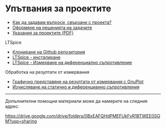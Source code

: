 # Упътвания за проектите

* [Как да задавам въпроси, свързани с проекта?](comments.md)
* [Оформяне на решенията на задачите](zadachi.md)
* [Указания за проектите (PDF)](projects-intro.pdf)

LTSpice 
* [Клониране на Github репозитория](repo-clone.md)
* [LTSpice - инсталиране](ltspice.md)
* [LTSpice - Измерване на диференциално съпротивление](ltspice-rdiff.md)

Обработка на резултати от измервания
* [Графично представяне на резултати от измервания с GnuPlot](../GnuPlot)
* [Изчисляване на статично и диференцианно съпротивления](lab-rdiff.md)

---
Допълнителни помощни материали може да намерите на следния адрес:

https://drive.google.com/drive/folders/0BxEAFQHdPMEFUkFvR1BTWEE0SGM?usp=sharing
